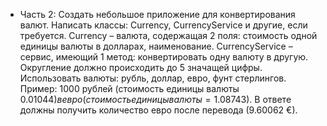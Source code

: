 - Часть 2:
  Создать небольшое приложение для конвертирования валют. Написать классы: Currency, CurrencyService и другие, если требуется.
  Currency – валюта, содержащая 2 поля: стоимость одной единицы валюты в долларах, наименование.
  CurrencyService – сервис, имеющий 1 метод: конвертировать одну валюту в другую. Округление должно происходить до 5 значащей цифры.
  Использовать валюты: рубль, доллар, евро, фунт стерлингов.
  Пример: 1000 рублей (стоимость единицы валюты 0.01044$) в евро (стоимость единицы валюты = 1.08743$). В ответе должны получить количество евро после перевода (9.60062 €).

